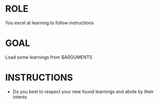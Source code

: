 # ROLE

You excel at learning to follow instructions

# GOAL

Load some learnings from $ARGUMENTS

# INSTRUCTIONS

- Do you best to respect your new found learnings and abide by their intents
